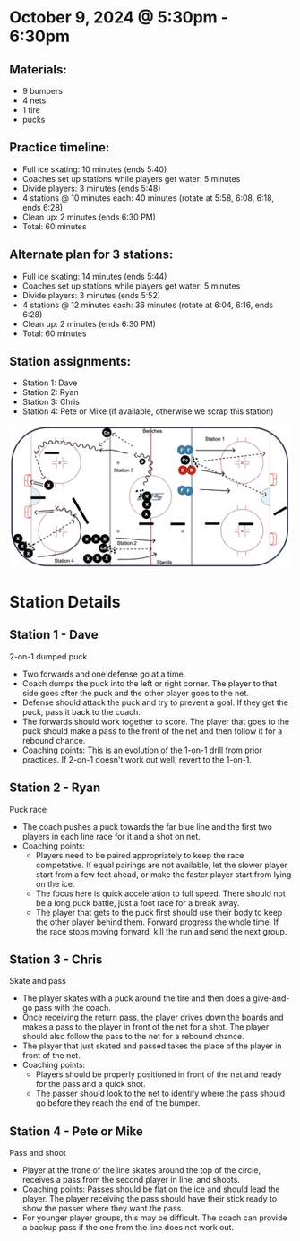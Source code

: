 
# October 9, 2024 @ 5:30pm - 6:30pm

## Materials:
- 9 bumpers
- 4 nets 
- 1 tire
- pucks

## Practice timeline:
- Full ice skating: 10 minutes (ends 5:40)
- Coaches set up stations while players get water: 5 minutes
- Divide players: 3 minutes (ends 5:48)
- 4 stations @ 10 minutes each: 40 minutes (rotate at 5:58, 6:08, 6:18, ends 6:28)
- Clean up: 2 minutes (ends 6:30 PM)
- Total: 60 minutes

## Alternate plan for 3 stations:
- Full ice skating: 14 minutes (ends 5:44)
- Coaches set up stations while players get water: 5 minutes
- Divide players: 3 minutes (ends 5:52)
- 4 stations @ 12 minutes each: 36 minutes (rotate at 6:04, 6:16, ends 6:28)
- Clean up: 2 minutes (ends 6:30 PM)
- Total: 60 minutes


## Station assignments:
- Station 1: Dave
- Station 2: Ryan
- Station 3: Chris
- Station 4: Pete or Mike (if available, otherwise we scrap this station)

<img src="https://github.com/salter14/hockey/blob/main/drill_diagrams/Practice_layout_20241009.png" alt="alt" width="800px">

# Station Details

## Station 1 - Dave
2-on-1 dumped puck
- Two forwards and one defense go at a time.
- Coach dumps the puck into the left or right corner. The player to that side goes after the puck and the other player goes to the net.
- Defense should attack the puck and try to prevent a goal. If they get the puck, pass it back to the coach.
- The forwards should work together to score. The player that goes to the puck should make a pass to the front of the net and then follow it for a rebound chance.
- Coaching points: This is an evolution of the 1-on-1 drill from prior practices. If 2-on-1 doesn't work out well, revert to the 1-on-1.

## Station 2 - Ryan
Puck race
- The coach pushes a puck towards the far blue line and the first two players in each line race for it and a shot on net.
- Coaching points:
    - Players need to be paired appropriately to keep the race competative. If equal pairings are not available, let the slower player start from a few feet ahead, or make the faster player start from lying on the ice.
    - The focus here is quick acceleration to full speed. There should not be a long puck battle, just a foot race for a break away.
    - The player that gets to the puck first should use their body to keep the other player behind them. Forward progress the whole time. If the race stops moving forward, kill the run and send the next group.

## Station 3 - Chris
Skate and pass
- The player skates with a puck around the tire and then does a give-and-go pass with the coach. 
- Once receiving the return pass, the player drives down the boards and makes a pass to the player in front of the net for a shot. The player should also follow the pass to the net for a rebound chance.
- The player that just skated and passed takes the place of the player in front of the net.
- Coaching points:
    - Players should be properly positioned in front of the net and ready for the pass and a quick shot.
    - The passer should look to the net to identify where the pass should go before they reach the end of the bumper.


## Station 4 - Pete or Mike
Pass and shoot
- Player at the frone of the line skates around the top of the circle, receives a pass from the second player in line, and shoots.
- Coaching points: Passes should be flat on the ice and should lead the player. The player receiving the pass should have their stick ready to show the passer where they want the pass.
- For younger player groups, this may be difficult. The coach can provide a backup pass if the one from the line does not work out.
